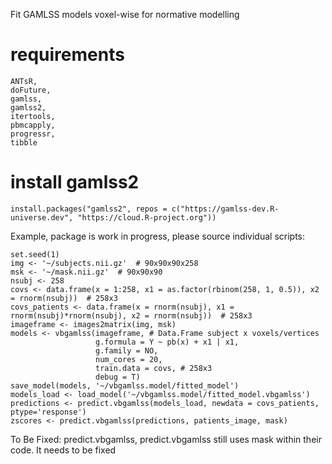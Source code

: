 Fit GAMLSS models voxel-wise for normative modelling

# requirements
```
ANTsR,
doFuture,
gamlss,
gamlss2,
itertools,
pbmcapply,
progressr,
tibble
```
# install gamlss2
```
install.packages("gamlss2", repos = c("https://gamlss-dev.R-universe.dev", "https://cloud.R-project.org"))
```

Example, package is work in progress, please source individual scripts:
```
set.seed(1)
img <- '~/subjects.nii.gz'  # 90x90x90x258
msk <- '~/mask.nii.gz'  # 90x90x90
nsubj <- 258
covs <- data.frame(x = 1:258, x1 = as.factor(rbinom(258, 1, 0.5)), x2 = rnorm(nsubj))  # 258x3
covs_patients <- data.frame(x = rnorm(nsubj), x1 = rnorm(nsubj)*rnorm(nsubj), x2 = rnorm(nsubj))  # 258x3
imageframe <- images2matrix(img, msk)
models <- vbgamlss(imageframe, # Data.Frame subject x voxels/vertices
                   g.formula = Y ~ pb(x) + x1 | x1,
                   g.family = NO,
                   num_cores = 20,
                   train.data = covs, # 258x3
                   debug = T)
save_model(models, '~/vbgamlss.model/fitted_model')
models_load <- load_model('~/vbgamlss.model/fitted_model.vbgamlss')
predictions <- predict.vbgamlss(models_load, newdata = covs_patients, ptype='response')
zscores <- predict.vbgamlss(predictions, patients_image, mask)
```



To Be Fixed:
predict.vbgamlss, predict.vbgamlss still uses mask within their code. It needs to be fixed





















